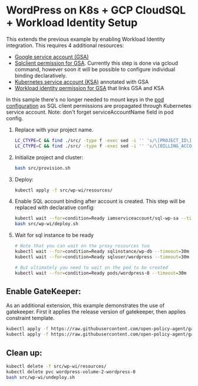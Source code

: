 # WordPress on K8s + GCP CloudSQL + Workload Identity Setup

This extends the previous example by enabling Workload Identity integration. This requires 4 additional resources:
* [Google service account (GSA)](src/wp-wi/resources/sql-service-account.yaml)
* [Sqlclient permission for GSA](src/wp-wi/deploy.sh). Currently this step is done via gcloud command, however soon it will be possible to configure individual binding declaratively.
* [Kubernetes service account (KSA)](src/wp-wi/resources/k8s-service-account.yaml) annotated with GSA
* [Workload identity permission for GSA](src/wp-wi/resources/wi-policy.yaml) that links GSA and KSA

In this sample there's no longer needed to mount keys in the [pod configuration](src/wp-wi/resources/stateful-set.yaml) as SQL client permissions are propagated through Kubernetes service account. Note: don't forget serviceAccountName field in pod config.

1. Replace with your project name.

    ```bash
    LC_CTYPE=C && find ./src/ -type f -exec sed -i '' 's/\[PROJECT_ID\]/your_project_id/g' {} \;
    LC_CTYPE=C && find ./src/ -type f -exec sed -i '' 's/\[BILLING_ACCOUNT\]/your_billing_account/g' {} \;
    ```

1. Initialize project and cluster:

    ```bash
    bash src/provision.sh
    ```

1. Deploy:

    ```bash
    kubectl apply -f src/wp-wi/resources/
    ```

1. Enable SQL account binding after account is created. This step will be replaced with declarative config:

    ```bash
    kubectl wait --for=condition=Ready iamserviceaccount/sql-wp-sa --timeout=30m
    bash src/wp-wi/deploy.sh
    ```

1. Wait for sql instance to be ready
    ```bash
    # Note that you can wait on the proxy resources too
    kubectl wait --for=condition=Ready sqlinstance/wp-db --timeout=30m
    kubectl wait --for=condition=Ready sqluser/wordpress --timeout=30m

    # But ultimately you need to wait on the pod to be created
    kubectl wait --for=condition=Ready pods/wordpress-0 --timeout=30m
    ```

## Enable GateKeeper:

As an additional extension, this example demonstrates the use of gatekeeper. First it applies the release version of gatekeeper, then applies constraint template.

```bash
kubectl apply -f https://raw.githubusercontent.com/open-policy-agent/gatekeeper/master/deploy/gatekeeper.yaml
kubectl apply -f https://raw.githubusercontent.com/open-policy-agent/gatekeeper/master/demo/agilebank/templates/k8scontainterlimits_template.yaml
```

## Clean up:
``` bash
kubectl delete -f src/wp-wi/resources/
kubectl delete pvc wordpress-volume-2-wordpress-0
bash src/wp-wi/undeploy.sh
```

